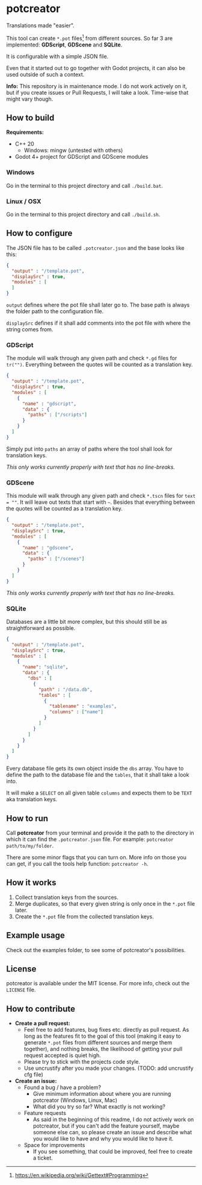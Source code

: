 # potcreator

Translations made "easier".

This tool can create `*.pot` files[^1] from different sources. So far 3 are
implemented: **GDScript**, **GDScene** and **SQLite**.

It is configurable with a simple JSON file.

Even that it started out to go together with Godot projects, it can also be used
outside of such a context.

**Info:** This repository is in maintenance mode. I do not work actively on it,
but if you create issues or Pull Requests, I will take a look. Time-wise that
might vary though.

## How to build

**Requirements:**

* C++ 20
  * Windows: mingw (untested with others)
* Godot 4+ project for GDScript and GDScene modules

### Windows

Go in the terminal to this project directory and call `./build.bat`.

### Linux / OSX

Go in the terminal to this project directory and call `./build.sh`.

## How to configure

The JSON file has to be called `.potcreator.json` and the base looks like this:

```json
{
  "output" : "/template.pot",
  "displaySrc" : true,
  "modules" : [
  ]
}

```

`output` defines where the pot file shall later go to. The base path is always
the folder path to the configuration file.

`displaySrc` defines if it shall add comments into the pot file with where the
string comes from.

### GDScript

The module will walk through any given path and check `*.gd` files for `tr("")`.
Everything between the quotes will be counted as a translation key.

```json
{
  "output" : "/template.pot",
  "displaySrc" : true,
  "modules" : [
    {
      "name" : "gdscript",
      "data" : {
        "paths" : ["/scripts"]
      }
    }
  ]
}
```

Simply put into `paths` an array of paths where the tool shall look for
translation keys.

*This only works currently properly with text that has no line-breaks.*

### GDScene

This module will walk through any given path and check `*.tscn` files for
`text = ""`. It will leave out texts that start with `~`. Besides that
everything between the quotes will be counted as a translation key.

```json
{
  "output" : "/template.pot",
  "displaySrc" : true,
  "modules" : [
    {
      "name" : "gdscene",
      "data" : {
        "paths" : ["/scenes"]
      }
    }
  ]
}
```

*This only works currently properly with text that has no line-breaks.*

### SQLite

Databases are a little bit more complex, but this should still be as
straightforward as possible.

```json
{
  "output" : "/template.pot",
  "displaySrc" : true,
  "modules" : [
    {
      "name": "sqlite",
      "data" : {
        "dbs" : [
          {
            "path" : "/data.db",
            "tables" : [
              {
                "tablename" : "examples",
                "columns" : ["name"]
              }
            ]
          }
        ]
      }
    }
  ]
}
```

Every database file gets its own object inside the `dbs` array. You have to
define the path to the database file and the `tables`, that it shall take a look
into.

It will make a `SELECT` on all given table `columns` and expects them to be
`TEXT` aka translation keys.

## How to run

Call **potcreator** from your terminal and provide it the path to the directory
in which it can find the `.potcreator.json` file. For example:
`potcreator path/to/my/folder`.

There are some minor flags that you can turn on. More info on those you can get,
if you call the tools help function: `potcreator -h`.

## How it works

1. Collect translation keys from the sources.
2. Merge duplicates, so that every given string is only once in the `*.pot` file later.
3. Create the `*.pot` file from the collected translation keys.

## Example usage

Check out the examples folder, to see some of potcreator's possibilities.

## License

potcreator is available under the MIT license. For more info, check out the
`LICENSE` file.

## How to contribute

* **Create a pull request:**
  * Feel free to add features, bug fixes etc. directly as pull request. As long
    as the features fit to the goal of this tool (making it easy to generate
    `*.pot` files from different sources and merge them together), and nothing
    breaks, the likelihood of getting your pull request accepted is quiet high.
  * Please try to stick with the projects code style.
  * Use uncrustify after you made your changes. (TODO: add uncrustify cfg file)
* **Create an issue:**
  * Found a bug / have a problem?
    * Give minimum information about where you are running potcreator (Windows, Linux, Mac)
    * What did you try so far? What exactly is not working?
  * Feature requests
    * As said in the beginning of this readme, I do not actively work on potcreator,
      but if you can't add the feature yourself, maybe someone else can, so please
      create an issue and describe what you would like to have and why you would
      like to have it.
  * Space for improvements
    * If you see something, that could be improved, feel free to create a ticket.

[^1]: https://en.wikipedia.org/wiki/Gettext#Programming

